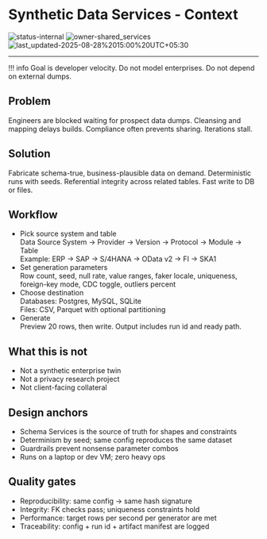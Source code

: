 # Synthetic Data Services - Context

![status-internal](https://img.shields.io/badge/status-internal-blueviolet)
![owner-shared_services](https://img.shields.io/badge/owner-shared_services-informational)
![last_updated-2025-08-28%2015:00%20UTC+05:30](https://img.shields.io/badge/last_updated-2025-08-28%2015:00%20UTC%2B05:30-blue)

---

!!! info
    Goal is developer velocity. Do not model enterprises. Do not depend on external dumps.

## Problem
Engineers are blocked waiting for prospect data dumps. Cleansing and mapping delays builds. Compliance often prevents sharing. Iterations stall.

## Solution
Fabricate schema-true, business-plausible data on demand. Deterministic runs with seeds. Referential integrity across related tables. Fast write to DB or files.

## Workflow
- Pick source system and table  
  Data Source System → Provider → Version → Protocol → Module → Table  
  Example: ERP → SAP → S/4HANA → OData v2 → FI → SKA1
- Set generation parameters  
  Row count, seed, null rate, value ranges, faker locale, uniqueness, foreign-key mode, CDC toggle, outliers percent
- Choose destination  
  Databases: Postgres, MySQL, SQLite  
  Files: CSV, Parquet with optional partitioning
- Generate  
  Preview 20 rows, then write. Output includes run id and ready path.

## What this is not
- Not a synthetic enterprise twin
- Not a privacy research project
- Not client-facing collateral

## Design anchors
- Schema Services is the source of truth for shapes and constraints
- Determinism by seed; same config reproduces the same dataset
- Guardrails prevent nonsense parameter combos
- Runs on a laptop or dev VM; zero heavy ops

## Quality gates
- Reproducibility: same config → same hash signature
- Integrity: FK checks pass; uniqueness constraints hold
- Performance: target rows per second per generator are met
- Traceability: config + run id + artifact manifest are logged
